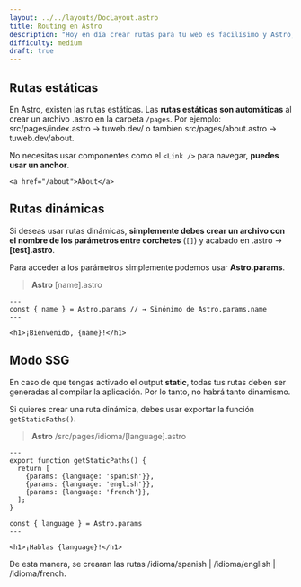 ```yaml
---
layout: ../../layouts/DocLayout.astro
title: Routing en Astro
description: "Hoy en día crear rutas para tu web es facilísimo y Astro, no se queda atrás."
difficulty: medium
draft: true
---
```


## Rutas estáticas

En Astro, existen las rutas estáticas. Las **rutas estáticas son automáticas** al crear un archivo .astro en la carpeta `/pages`. Por ejemplo: src/pages/index.astro → tuweb.dev/ o tambíen src/pages/about.astro &rarr; tuweb.dev/about.

No necesitas usar componentes como el `<Link />` para navegar, **puedes usar un anchor**. 
```tsx
<a href="/about">About</a>
```
## Rutas dinámicas

Si deseas usar rutas dinámicas, **simplemente debes crear un archivo con el nombre de los parámetros entre corchetes** (`[]`) y acabado en .astro &rarr; **[test].astro**.

Para acceder a los parámetros simplemente podemos usar **Astro.params**.

> **Astro** [name].astro
```astro  
---
const { name } = Astro.params // → Sinónimo de Astro.params.name
---

<h1>¡Bienvenido, {name}!</h1>
```

## Modo SSG

En caso de que tengas activado el output **static**, todas tus rutas deben ser generadas al compilar la aplicación. Por lo tanto, no habrá tanto dinamismo.

Si quieres crear una ruta dinámica, debes usar exportar la función `getStaticPaths()`.

> **Astro** /src/pages/idioma/[language].astro
```astro
---
export function getStaticPaths() {
  return [
    {params: {language: 'spanish'}},
    {params: {language: 'english'}},
    {params: {language: 'french'}},
  ];
}

const { language } = Astro.params 
---

<h1>¡Hablas {language}!</h1>
```

De esta manera, se crearan las rutas /idioma/spanish | /idioma/english | /idioma/french.
